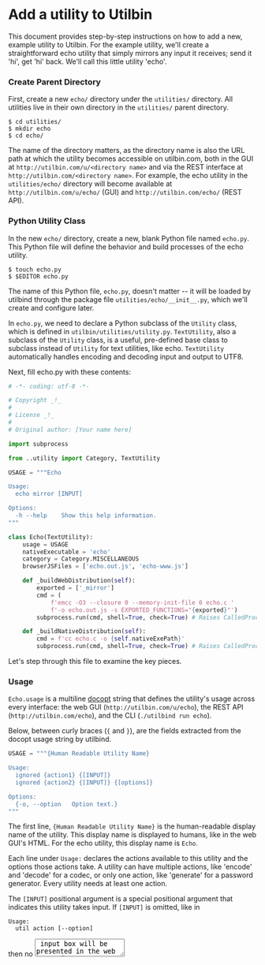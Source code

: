# Add a utility to Utilbin

This document provides step-by-step instructions on how to add a new, example
utility to Utilbin. For the example utility, we'll create a straightforward echo
utility that simply mirrors any input it receives; send it 'hi', get 'hi'
back. We'll call this little utility 'echo'.


### Create Parent Directory

First, create a new `echo/` directory under the `utilities/` directory. All
utilities live in their own directory in the `utilities/` parent directory.

```shell
$ cd utilities/
$ mkdir echo
$ cd echo/
```

The name of the directory matters, as the directory name is also the URL path at
which the utility becomes accessible on utilbin.com, both in the GUI at
`http://utilbin.com/u/<directory name>` and via the REST interface at
`http://utilbin.com/<directory name>`. For example, the echo utility in the
`utilities/echo/` directory will become available at
`http://utilbin.com/u/echo/` (GUI) and `http://utilbin.com/echo/` (REST API).

### Python Utility Class

In the new `echo/` directory, create a new, blank Python file named
`echo.py`. This Python file will define the behavior and build processes of the
echo utility.

```shell
$ touch echo.py
$ $EDITOR echo.py
```

The name of this Python file, `echo.py`, doesn't matter -- it will be loaded by
utilbind through the package file `utilities/echo/__init__.py`, which we'll
create and configure later.

In `echo.py`, we need to declare a Python subclass of the `Utility` class, which
is defined in `utilbin/utilities/utility.py`. `TextUtility`, also a subclass of
the `Utility` class, is a useful, pre-defined base class to subclass instead of
`Utility` for text utilities, like echo. `TextUtility` automatically handles
encoding and decoding input and output to UTF8.

Next, fill echo.py with these contents:

```python
# -*- coding: utf-8 -*-

# Copyright _!_
#
# License _!_
#
# Original author: [Your name here]

import subprocess

from ..utility import Category, TextUtility

USAGE = """Echo

Usage:
  echo mirror [INPUT]

Options:
  -h --help    Show this help information.
"""

class Echo(TextUtility):
    usage = USAGE
    nativeExecutable = 'echo'
    category = Category.MISCELLANEOUS
    browserJSFiles = ['echo.out.js', 'echo-www.js']

    def _buildWebDistribution(self):
        exported = ['_mirror']
        cmd = (
            f'emcc -O3 --closure 0 --memory-init-file 0 echo.c '
            f'-o echo.out.js -s EXPORTED_FUNCTIONS="{exported}"')
        subprocess.run(cmd, shell=True, check=True) # Raises CalledProcessError.

    def _buildNativeDistribution(self):
        cmd = f'cc echo.c -o {self.nativeExePath}'
        subprocess.run(cmd, shell=True, check=True) # Raises CalledProcessError.
```

Let's step through this file to examine the key pieces.


### Usage

`Echo.usage` is a multiline [docopt](http://docopt.org/) string that defines the
utility's usage across every interface: the web GUI
(`http://utilbin.com/u/echo`), the REST API (`http://utilbin.com/echo`), and the
CLI (`./utilbind run echo`).

Below, between curly braces (`{` and `}`), are the fields extracted from the
docopt usage string by utilbind.

```python
USAGE = """{Human Readable Utility Name}

Usage:
  ignored {action1} {[INPUT]}
  ignored {action2} {[INPUT]} {[options]}

Options:
  {-o, --option   Option text.}
"""
```

The first line, `{Human Readable Utility Name}` is the human-readable display
name of the utility. This display name is displayed to humans, like in the web
GUI's HTML. For the echo utility, this display name is `Echo`.

Each line under `Usage:` declares the actions available to this utility and the
options those actions take. A utility can have multiple actions, like 'encode'
and 'decode' for a codec, or only one action, like 'generate' for a password
generator. Every utility needs at least one action.

The `[INPUT]` positional argument is a special positional argument that
indicates this utility takes input. If `[INPUT]` is omitted, like in

```
Usage:
  util action [--option]
```

then no <textarea> input box will be presented in the web GUI and no input data
will be accepted via the REST API or CLI. Utilities without the `[INPUT]`
positional argument usually generate, not process, data. Examples include
password generators, UUID generators, etc.

Options enumerated under `Options:` are made available in the web GUI, REST API,
and CLI. For example

```
Usage:
  password_generator generate [--length <length>]

Options:
  -l <length>, --length=<length>  Password length, in characters [default: 16].
```

adds the `-l` and `--length` options.

```
$ curl http://utilbin.com/password_generator/generate?l=5
caluq
```

```
$ ./utilbind run password_generator generate --length=5
bazut
```

`[options]` is docopt shortcut option which means all options under `Options:`.

  > "[options]" is a shortcut that allows to avoid listing all options (from
  > list of options with descriptions) in a pattern.


### Utility Subclass

The `TextUtility` parent class defines the metadata and build behavior of the
utility.

```
from ..utility import Category, TextUtility

class Echo(TextUtility):
    usage = USAGE
    nativeExecutable = 'echo'
    category = Category.MISCELLANEOUS
    browserJSFiles = ['echo.out.js', 'echo-www.js']

    def _buildWebDistribution(self):
        exported = ['_mirror']
        cmd = (
            f'emcc -O3 --closure 0 --memory-init-file 0 echo.c '
            f'-o echo.out.js -s EXPORTED_FUNCTIONS="{exported}"')
        subprocess.run(cmd, shell=True, check=True) # Raises CalledProcessError.

    def _buildNativeDistribution(self):
        cmd = f'cc echo.c -o {self.nativeExePath}'
        subprocess.run(cmd, shell=True, check=True) # Raises CalledProcessError.
```

Here are the important attributes and methods:

  - `usage` is the docopt usage string.

  - `nativeExecutable` is the name of the native executable, built in
    `_buildNativeDistribution()`, run via the REST API and utilbin's CLI.

  - `category` is the appropriate enumeration value to categorize this app. The
    utility is displayed under this category in the web GUI.

  - `browserJSFiles` is a list of all the Javascript files this utility needs to
    run in the browser. These Javascript files are often built (e.g. with
    emscripten) or bundled (e.g. with browserify, webpack, etc) in
    `_buildWebDistribution()`.

  - `_buildWebDistribution()` and `_buildNativeDistribution()` are the methods
    run to build the native executable(s) and web assets for the utility. These
    methods are run via `./utilbind build [...]` to build and package utilities.

See the `Utility` base class in `utilbin/utilities/utility.py` for more
details. The attributes and methods above are the basics and suffice for simple
utilities. TODO(grun): Link to the `Utility` base class from this markdown
document.


### \_\_init\_\_.py

With echo.py complete, it's time to turn the `echo/` directory into a Python
module and and connect it to utilbind.

To do so, create a \_\_init\_\_.py file in the `echo/` directory with the
contents:

```python
# -*- coding: utf-8 -*-

# Copyright _!_
#
# License _!_
#
# Original author: [Your name here]

from .echo import Echo

Utility = Echo
```

The key piece of this \_\_init\_\_.py file is the `Utility` attribute, through
which the echo utility is exported. In this manner, utilbind can discover,
import, and use the new echo utility.


### Final testing

The `echo/` directory is now complete. It's time to build and test the
utility. Build both the web version and the native version with

```console
$ utilbind build echo
```

Once built, test the echo utility via utilbin's CLI.

```console
$ ./utilbind run echo mirror sup
sup
```

Via the REST API.

```console
$ curl -d "input=sup" http://127.0.0.1:4337/echo/mirror
sup
```

And via the web GUI.

  * http://127.0.0.1:5050/u/echo

And that's it. Congratulations! You've successfully added a utility, with both
web and native versions, to Utilbin.